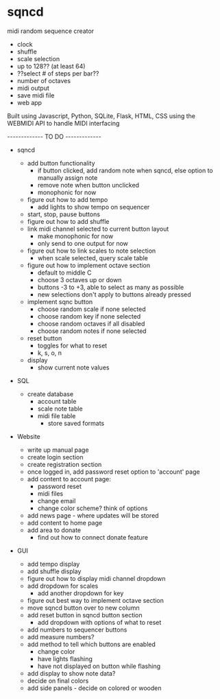 # sqncd
midi random sequence creator

- clock
- shuffle
- scale selection
- up to 128?? (at least 64)
- ??select # of steps per bar??
- number of octaves
- midi output
- save midi file
- web app

Built using Javascript, Python, SQLite, Flask, HTML, CSS
using the WEBMIDI API to handle MIDI interfacing

------------- TO DO -------------
- sqncd 
    - add button functionality
        - if button clicked, add random note when sqncd, else option to manually assign note
        - remove note when button unclicked
        - monophonic for now
    - figure out how to add tempo
        - add lights to show tempo on sequencer
    - start, stop, pause buttons
    - figure out how to add shuffle
    - link midi channel selected to current button layout
        - make monophonic for now
        - only send to one output for now
    - figure out how to link scales to note selection
        - when scale selected, query scale table
    - figure out how to implement octave section
        - default to middle C
        - choose 3 octaves up or down
        - buttons -3 to +3, able to select as many as possible
        - new selections don't apply to buttons already pressed
    - implement sqnc button
        - choose random scale if none selected
        - choose random key if none selected
        - choose random octaves if all disabled
        - choose random notes if none selected
    - reset button
        - toggles for what to reset
        - k, s, o, n
    - display
        - show current note values


- SQL
    - create database
        - account table
        - scale note table
        - midi file table
            - store saved formats


- Website
    - write up manual page
    - create login section
    - create registration section
    - once logged in, add password reset option to 'account' page
    - add content to account page:
        - password reset
        - midi files
        - change email
        - change color scheme? think of options
    - add news page - where updates will be stored
    - add content to home page
    - add area to donate
        - find out how to connect donate feature


- GUI
    - add tempo display
    - add shuffle display
    - figure out how to display midi channel dropdown
    - add dropdown for scales
        - add another dropdown for key
    - figure out best way to implement octave section
    - move sqncd button over to new column
    - add reset button in sqncd button section
        - add dropdown with options of what to reset
    - add numbers to sequencer buttons
    - add measure numbers?
    - add method to tell which buttons are enabled
        - change color
        - have lights flashing
        - have not displayed on button while flashing
    - add display to show note data?
    - decide on final colors
    - add side panels - decide on colored or wooden
